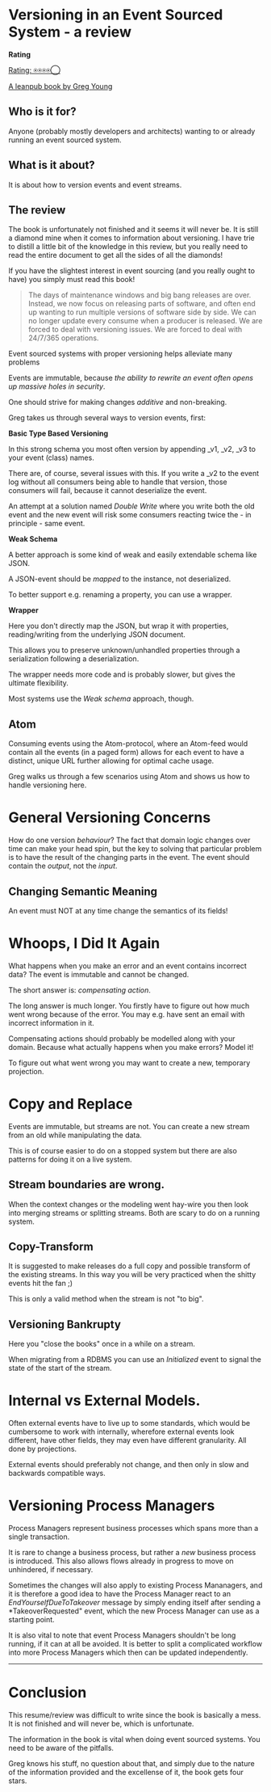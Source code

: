 # Versioning in an Event Sourced System - a review

**Rating**

[Rating: ⍟⍟⍟⍟◯](/blogs/how-am-i-doing-my-reviews)

[A leanpub book by Greg Young](https://leanpub.com/esversioning)

## Who is it for?

Anyone (probably mostly developers and architects) wanting 
to or already running an event sourced system.

## What is it about?

It is about how to version events and event streams.

## The review

The book is unfortunately not finished and it seems it will
never be. It is still a diamond mine when it comes to 
information about versioning. I have trie to distill a little bit
of the knowledge in this review, but you really need to
read the entire document to get all the sides of all the
diamonds!

If you have the slightest interest in event sourcing
(and you really ought to have) you simply must
read this book!

> The days of maintenance windows and big bang releases are over. 
Instead, we now focus on releasing parts of software, and often 
end up wanting to run multiple versions of software side by side.
We can no longer update every consume when a producer is released.
We are forced to deal with versioning issues. 
We are forced to deal with 24/7/365 operations.

Event sourced systems with proper versioning helps alleviate
many problems

Events are immutable, because *the ability to rewrite
an event often opens up massive holes in security*.

One should strive for making changes *additive* and
non-breaking.

Greg takes us through several ways to version events, first: 

**Basic Type Based Versioning**

In this strong schema you
most often version by appending
_v1, _v2, _v3 to your event (class) names.

There are, of course, several issues with this. If you write
a _v2 to the event log without all consumers being able to
handle that version, those consumers will fail, because
it cannot deserialize the event.

An attempt at a solution named *Double Write* where you write
both the old event and the new event will risk some consumers
reacting twice the - in principle - same event.

**Weak Schema**

A better approach is some kind of weak and easily 
extendable schema like JSON. 

A JSON-event should be *mapped* to the instance, not
deserialized.

To better support e.g. renaming a property, you can 
use a wrapper.

**Wrapper**

Here you don't directly map the JSON, but wrap it
with properties, reading/writing from the underlying
JSON document.

This allows you to preserve unknown/unhandled properties
through a serialization following a deserialization.

The wrapper needs more code and is probably slower, but
gives the ultimate flexibility.

Most systems use the *Weak schema* approach, though.

## Atom

Consuming events using the Atom-protocol, where an
Atom-feed would contain all the events (in a paged form)
allows for each event to have a distinct, unique URL
further allowing for optimal cache usage.

Greg walks us through a few scenarios using Atom
and shows us how to handle versioning here.

# General Versioning Concerns

How do one version *behaviour*? The fact that 
domain logic changes over time can make your head
spin, but the key to solving that particular 
problem is to have the result of the changing parts
in the event. The event should contain the *output*, not
the *input*.

## Changing Semantic Meaning

An event must NOT at any time change the
semantics of its fields!

# Whoops, I Did It Again

What happens when you make an error and an 
event contains incorrect data? The event is
immutable and cannot be changed.

The short answer is: *compensating action*.

The long answer is much longer. You firstly
have to figure out how much went wrong 
because of the error. You may e.g. have sent
an email with incorrect information in it.

Compensating actions should probably
be modelled along with your domain. Because
what actually happens when you make errors?
Model it!

To figure out what went wrong you may
want to create a new, temporary projection.

# Copy and Replace

Events are immutable, but streams are not. You
can create a new stream from an old while
manipulating the data.

This is of course easier to do on a stopped system
but there are also patterns for doing it on a live
system.

## Stream boundaries are wrong.

When the context changes or the modeling went
hay-wire you then look into merging streams
or splitting streams. Both are scary to do
on a running system.

## Copy-Transform

It is suggested to make releases do a full 
copy and possible transform of the existing
streams. In this way you will be very practiced
when the shitty events hit the fan ;)

This is only a valid method when the stream
is not "to big". 

## Versioning Bankrupty

Here you "close the books" once in a while
on a stream.

When migrating from a RDBMS you can use
an *Initialized* event to signal the
state of the start of the stream.

# Internal vs External Models.

Often external events have to live up to some
standards, which would be cumbersome to work with
internally, wherefore external events look
different, have other fields, they may even
have different granularity. All done by
projections.

External events should preferably not change, and
then only in slow and backwards compatible ways.

# Versioning Process Managers

Process Managers represent business processes
which spans more than a single transaction.

It is rare to change a business process, but rather
a *new* business process is introduced. This also
allows flows already in progress to move on
unhindered, if necessary.

Sometimes the changes will also apply to existing
Process Mananagers, and it is therefore a good
idea to have the Process Manager
react to an *EndYourselfDueToTakeover* message by
simply ending itself after sending a *TakeoverRequested" 
event, which the new Process Manager can use as a 
starting point.

It is also vital to note that event Process Managers
shouldn't be long running, if it can at all be
avoided. It is better to split a complicated workflow
into more Process Managers which then can be updated
independently.

---

# Conclusion

This resume/review was difficult to write since
the book is basically a mess. It is not finished
and will never be, which is unfortunate.

The information in the book is vital when doing
event sourced systems. You need to be aware
of the pitfalls.

Greg knows his stuff, no question about that, and
simply due to the nature of the information
provided and the excellense of it, the book
gets four stars.